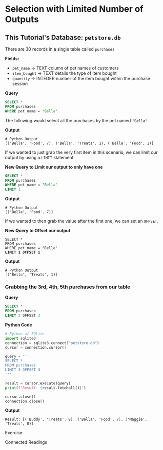 # Selection with Limited Number of Outputs

## This Tutorial's Database: `petstore.db`

There are 30 records in a single table called `purchases`

**Fields:**

* `pet_name` -> TEXT column of pet names of customers
* `item_bought` -> TEXT details the type of item bought
* `quantity` -> INTEGER number of the item bought within the purchase session

**Query**

```sql
SELECT * 
FROM purchases
WHERE pet_name = "Bella"
```

The following would select all the purchases by the pet named `"Bella"`.

**Output**

```
# Python Output
[('Bella', 'Food', 7), ('Bella', 'Treats', 1), ('Bella', 'Food', 1)]
```

If we wanted to just grab the very first item in this scenario, we can limit our output by using a `LIMIT` statement

**New Query to Limit our output to only have one**

```sql
SELECT * 
FROM purchases
WHERE pet_name = "Bella"
LIMIT 1
```

**Output**

```
# Python Output
[('Bella', 'Food', 7)]
```

If we wanted to then grab the value after the first one, we can set an `OFFSET`.

**New Query to Offset our output**

<pre class="language-sql"><code class="lang-sql">SELECT * 
FROM purchases
WHERE pet_name = "Bella"
<strong>LIMIT 1 OFFSET 1
</strong></code></pre>

**Output**

```
# Python Output
[('Bella', 'Treats', 1)]
```

### Grabbing the 3rd, 4th, 5th purchases from our table

**Query**

```sql
SELECT * 
FROM purchases
LIMIT 3 OFFSET 3
```

**Python Code**

```python
# Python w/ SQLite
import sqlite3
connection = sqlite3.connect("petstore.db")
cursor = connection.cursor()

query = '''
SELECT * 
FROM purchases
LIMIT 3 OFFSET 3
'''

result = cursor.execute(query)
print(f"Result: {result.fetchall()}")

cursor.close()
connection.close()
```

**Output**

```
Result: [('Buddy', 'Treats', 8), ('Bella', 'Food', 7), ('Maggie', 'Treats', 8)]
```

Exercise

Connected Readings
